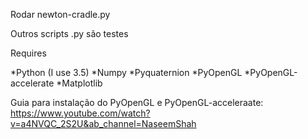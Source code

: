 Rodar newton-cradle.py

Outros scripts .py são testes

Requires

*Python (I use 3.5)
*Numpy
*Pyquaternion
*PyOpenGL
*PyOpenGL-accelerate
*Matplotlib

Guia para instalação do PyOpenGL e PyOpenGL-acceleraate: https://www.youtube.com/watch?v=a4NVQC_2S2U&ab_channel=NaseemShah

